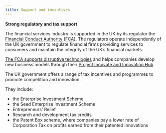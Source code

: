 ```yaml
---
title: Support and incentives
---
```


**Strong regulatory and tax support**

The financial services industry is supported in the UK by its regulator the [Financial Conduct Authority (FCA)](https://www.fca.org.uk/about/the-fca). The regulators operate independently of the UK government to regulate financial firms providing services to consumers and maintain the integrity of the UK’s financial markets.

[The FCA supports disruptive technologies](https://www.fca.org.uk/news/speeches/uk-fintech-regulating-innovation) and helps companies develop new business models through their [Project Innovate and Innovation Hub](https://www.fca.org.uk/firms/project-innovate-innovation-hub)

The UK government offers a range of tax incentives and programmes to promote competition and innovation.

They include:

- the Enterprise Investment Scheme
- the Seed Enterprise Investment Scheme 
- Entrepreneurs’ Relief 
- Research and development tax credits
- the Patent Box scheme, where companies pay a lower rate of Corporation Tax on profits earned from their patented innovations

